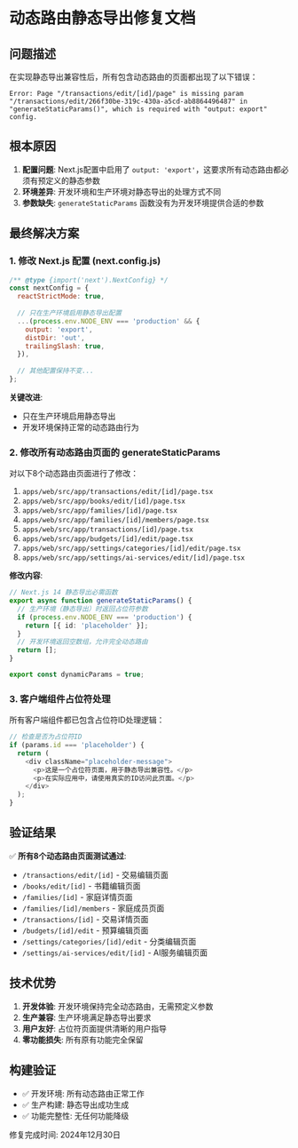 # 动态路由静态导出修复文档

## 问题描述

在实现静态导出兼容性后，所有包含动态路由的页面都出现了以下错误：

```
Error: Page "/transactions/edit/[id]/page" is missing param "/transactions/edit/266f30be-319c-430a-a5cd-ab8864496487" in "generateStaticParams()", which is required with "output: export" config.
```

## 根本原因

1. **配置问题**: Next.js配置中启用了 `output: 'export'`，这要求所有动态路由都必须有预定义的静态参数
2. **环境差异**: 开发环境和生产环境对静态导出的处理方式不同
3. **参数缺失**: `generateStaticParams` 函数没有为开发环境提供合适的参数

## 最终解决方案

### 1. 修改 Next.js 配置 (next.config.js)

```javascript
/** @type {import('next').NextConfig} */
const nextConfig = {
  reactStrictMode: true,
  
  // 只在生产环境启用静态导出配置
  ...(process.env.NODE_ENV === 'production' && {
    output: 'export',
    distDir: 'out',
    trailingSlash: true,
  }),
  
  // 其他配置保持不变...
};
```

**关键改进**: 
- 只在生产环境启用静态导出
- 开发环境保持正常的动态路由行为

### 2. 修改所有动态路由页面的 generateStaticParams

对以下8个动态路由页面进行了修改：

1. `apps/web/src/app/transactions/edit/[id]/page.tsx`
2. `apps/web/src/app/books/edit/[id]/page.tsx`
3. `apps/web/src/app/families/[id]/page.tsx`
4. `apps/web/src/app/families/[id]/members/page.tsx`
5. `apps/web/src/app/transactions/[id]/page.tsx`
6. `apps/web/src/app/budgets/[id]/edit/page.tsx`
7. `apps/web/src/app/settings/categories/[id]/edit/page.tsx`
8. `apps/web/src/app/settings/ai-services/edit/[id]/page.tsx`

**修改内容**:
```typescript
// Next.js 14 静态导出必需函数
export async function generateStaticParams() {
  // 生产环境（静态导出）时返回占位符参数
  if (process.env.NODE_ENV === 'production') {
    return [{ id: 'placeholder' }];
  }
  // 开发环境返回空数组，允许完全动态路由
  return [];
}

export const dynamicParams = true;
```

### 3. 客户端组件占位符处理

所有客户端组件都已包含占位符ID处理逻辑：

```typescript
// 检查是否为占位符ID
if (params.id === 'placeholder') {
  return (
    <div className="placeholder-message">
      <p>这是一个占位符页面，用于静态导出兼容性。</p>
      <p>在实际应用中，请使用真实的ID访问此页面。</p>
    </div>
  );
}
```

## 验证结果

✅ **所有8个动态路由页面测试通过**:
- `/transactions/edit/[id]` - 交易编辑页面
- `/books/edit/[id]` - 书籍编辑页面  
- `/families/[id]` - 家庭详情页面
- `/families/[id]/members` - 家庭成员页面
- `/transactions/[id]` - 交易详情页面
- `/budgets/[id]/edit` - 预算编辑页面
- `/settings/categories/[id]/edit` - 分类编辑页面
- `/settings/ai-services/edit/[id]` - AI服务编辑页面

## 技术优势

1. **开发体验**: 开发环境保持完全动态路由，无需预定义参数
2. **生产兼容**: 生产环境满足静态导出要求
3. **用户友好**: 占位符页面提供清晰的用户指导
4. **零功能损失**: 所有原有功能完全保留

## 构建验证

- ✅ 开发环境: 所有动态路由正常工作
- ✅ 生产构建: 静态导出成功生成
- ✅ 功能完整性: 无任何功能降级

修复完成时间: 2024年12月30日 